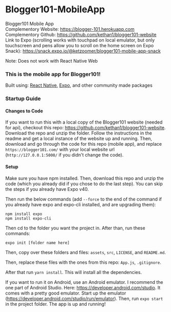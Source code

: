 # Blogger101-MobileApp
Blogger101 Mobile App  
Complementory Website: https://blogger-101.herokuapp.com  
Complementory Github: https://github.com/kethan1/blogger101-website  
Link to Expo (scrolling works with touchpad on local emulator, but only touchscreen and pens allow you to scroll on the home screen on Expo Snack): https://snack.expo.io/@ketzoomer/blogger101-mobile-app-snack

Note: Does not work with React Native Web

### This is the mobile app for Blogger101!
Built using: [React Native](https://reactnative.dev/), [Expo](https://expo.dev/), and other community made packages


### Startup Guide

#### Changes to Code

If you want to run this with a local copy of the Blogger101 website (needed for api), checkout this repo: https://github.com/kethan1/blogger101-website. Download the repo and unzip the folder. Follow the instructions in the readme and get a local instance of the website up and running. Then, download and go through the code for this repo (mobile app), and replace `https://blogger101.com/` with your local website url (`http://127.0.0.1:5000/` if you didn't change the code). 

#### Setup

Make sure you have npm installed. Then, download this repo and unzip the code (which you already did if you chose to do the last step). You can skip the steps if you already have Expo v40. 

Then run the below commands (add `--force` to the end of the command if you already have expo and expo-cli installed, and are upgrading them):

```
npm install expo
npm install expo-cli
```

Then cd to the folder you want the project in.
After than, run these commands:

```
expo init [folder name here]
```

Then, copy over these folders and files: `assets`, `src`, `LICENSE`, and `README.md`.

Then, replace these files with the ones from this repo: `App.js`, `.gitignore`.

After that run `yarn install`. This will install all the dependencies. 

If you want to run it on Android, use an Android emulator. I recommend the one part of Android Studio. Here: https://developer.android.com/studio. It comes with a pretty good emulator. Start up the emulator (https://developer.android.com/studio/run/emulator). Then, run `expo start` in the project folder. The app is up and running!
